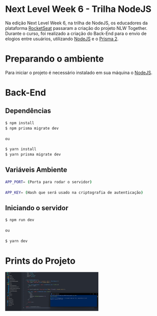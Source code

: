 # Next Level Week 6 - Trilha NodeJS

Na edição Next Level Week 6, na trilha de NodeJS, os educadores da plataforma [RocketSeat](https://www.rocketseat.com.br) passaram a criação do projeto NLW Together. Durante o curso, foi realizado a criação do Back-End para o envio de elogios entre usuários, utilizando [NodeJS](https://nodejs.org/pt-br/) e o [Prisma 2](https://www.prisma.io).

# Preparando o ambiente

Para iniciar o projeto é necessário instalado em sua máquina o [NodeJS](https://nodejs.org/pt-br/).

# Back-End

## Dependências

```bash
$ npm install
$ npm prisma migrate dev

ou

$ yarn install
$ yarn prisma migrate dev
```

## Variáveis Ambiente

```bash
APP_PORT= (Porta para rodar o servidor)

APP_KEY= (Hash que será usado na criptografia de autenticação)
```

## Iniciando o servidor

```bash
$ npm run dev

ou

$ yarn dev
```

# Prints do Projeto

<img src="code.jpg" alt="Print do Código" style="max-width:300px;"/>
